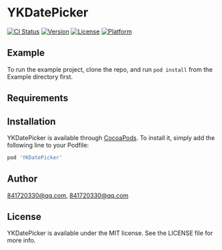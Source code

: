 # YKDatePicker

[![CI Status](https://img.shields.io/travis/841720330@qq.com/YKDatePicker.svg?style=flat)](https://travis-ci.org/841720330@qq.com/YKDatePicker)
[![Version](https://img.shields.io/cocoapods/v/YKDatePicker.svg?style=flat)](https://cocoapods.org/pods/YKDatePicker)
[![License](https://img.shields.io/cocoapods/l/YKDatePicker.svg?style=flat)](https://cocoapods.org/pods/YKDatePicker)
[![Platform](https://img.shields.io/cocoapods/p/YKDatePicker.svg?style=flat)](https://cocoapods.org/pods/YKDatePicker)

## Example

To run the example project, clone the repo, and run `pod install` from the Example directory first.

## Requirements

## Installation

YKDatePicker is available through [CocoaPods](https://cocoapods.org). To install
it, simply add the following line to your Podfile:

```ruby
pod 'YKDatePicker'
```

## Author

841720330@qq.com, 841720330@qq.com

## License

YKDatePicker is available under the MIT license. See the LICENSE file for more info.
